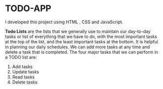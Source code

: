 # TODO-APP
I developed this project using HTML , CSS and JavaScript.

**Todo Lists** are the lists that we generally use to maintain our day-to-day tasks or list of everything that we have to do, with the most important tasks at the top of the list, and the least important tasks at the bottom. It is helpful in planning our daily schedules. We can add more tasks at any time and delete a task that is completed. The four major tasks that we can perform in a TODO list are:
1. Add tasks
2. Update tasks
3. Read tasks
4. Delete tasks

